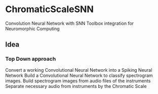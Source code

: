 # ChromaticScaleSNN
Convolution Neural Network with SNN Toolbox integration for Neuromorphic Computing 

## Idea
### Top Down approach
Convert a working Convolutional Neural Network into a Spiking Neural Network
Build a Convolutional Neural Network to classify spectrogram images. 
Build spectrogram images from audio files of the instruments
Separate necessary audio from instruments by the Chromatic Scale 